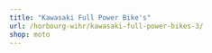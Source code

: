 ```yaml
---
title: "Kawasaki Full Power Bike's"
url: /horbourg-wihr/kawasaki-full-power-bikes-3/
shop: moto
---
```

